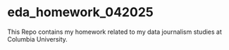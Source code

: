 # eda_homework_042025
This Repo contains my homework related to my data journalism studies at Columbia University.
